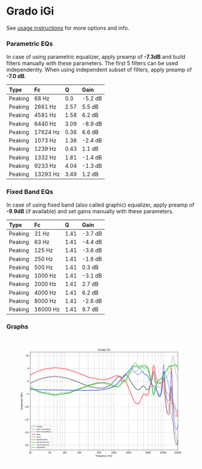# Grado iGi
See [usage instructions](https://github.com/jaakkopasanen/AutoEq#usage) for more options and info.

### Parametric EQs
In case of using parametric equalizer, apply preamp of **-7.3dB** and build filters manually
with these parameters. The first 5 filters can be used independently.
When using independent subset of filters, apply preamp of **-7.0 dB**.

| Type    | Fc       |    Q | Gain    |
|:--------|:---------|:-----|:--------|
| Peaking | 68 Hz    | 0.3  | -5.2 dB |
| Peaking | 2661 Hz  | 2.57 | 5.5 dB  |
| Peaking | 4581 Hz  | 1.58 | 6.2 dB  |
| Peaking | 6440 Hz  | 3.09 | -8.9 dB |
| Peaking | 17624 Hz | 0.36 | 6.6 dB  |
| Peaking | 1073 Hz  | 1.36 | -2.4 dB |
| Peaking | 1239 Hz  | 0.43 | 1.1 dB  |
| Peaking | 1332 Hz  | 1.81 | -1.4 dB |
| Peaking | 9233 Hz  | 4.04 | -1.3 dB |
| Peaking | 13293 Hz | 3.49 | 1.2 dB  |

### Fixed Band EQs
In case of using fixed band (also called graphic) equalizer, apply preamp of **-9.9dB**
(if available) and set gains manually with these parameters.

| Type    | Fc       |    Q | Gain    |
|:--------|:---------|:-----|:--------|
| Peaking | 31 Hz    | 1.41 | -3.7 dB |
| Peaking | 63 Hz    | 1.41 | -4.4 dB |
| Peaking | 125 Hz   | 1.41 | -3.6 dB |
| Peaking | 250 Hz   | 1.41 | -1.6 dB |
| Peaking | 500 Hz   | 1.41 | 0.3 dB  |
| Peaking | 1000 Hz  | 1.41 | -3.1 dB |
| Peaking | 2000 Hz  | 1.41 | 2.7 dB  |
| Peaking | 4000 Hz  | 1.41 | 6.2 dB  |
| Peaking | 8000 Hz  | 1.41 | -2.6 dB |
| Peaking | 16000 Hz | 1.41 | 9.7 dB  |

### Graphs
![](./Grado%20iGi.png)